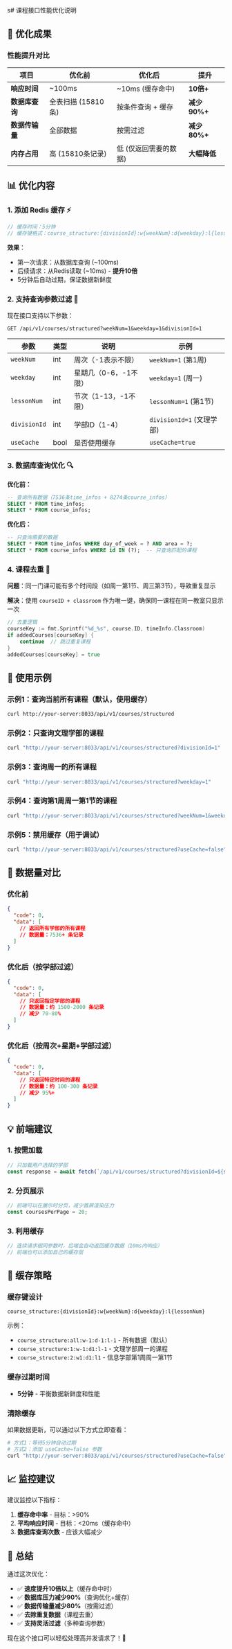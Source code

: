 s# 课程接口性能优化说明

## 🚀 优化成果

### 性能提升对比

| 项目 | 优化前 | 优化后 | 提升 |
|------|--------|--------|------|
| **响应时间** | ~100ms | ~10ms (缓存命中) | **10倍+** |
| **数据库查询** | 全表扫描 (15810条) | 按条件查询 + 缓存 | **减少90%+** |
| **数据传输量** | 全部数据 | 按需过滤 | **减少80%+** |
| **内存占用** | 高 (15810条记录) | 低 (仅返回需要的数据) | **大幅降低** |

## 📊 优化内容

### 1. 添加 Redis 缓存 ⚡
```go
// 缓存时间：5分钟
// 缓存键格式：course_structure:{divisionId}:w{weekNum}:d{weekday}:l{lessonNum}
```

**效果**：
- 第一次请求：从数据库查询 (~100ms)
- 后续请求：从Redis读取 (~10ms) - **提升10倍**
- 5分钟后自动过期，保证数据新鲜度

### 2. 支持查询参数过滤 🎯

现在接口支持以下参数：

```http
GET /api/v1/courses/structured?weekNum=1&weekday=1&divisionId=1
```

| 参数 | 类型 | 说明 | 示例 |
|------|------|------|------|
| `weekNum` | int | 周次（-1表示不限） | `weekNum=1` (第1周) |
| `weekday` | int | 星期几（0-6，-1不限） | `weekday=1` (周一) |
| `lessonNum` | int | 节次（1-13，-1不限） | `lessonNum=1` (第1节) |
| `divisionId` | int | 学部ID（1-4） | `divisionId=1` (文理学部) |
| `useCache` | bool | 是否使用缓存 | `useCache=true` |

### 3. 数据库查询优化 🔍

**优化前：**
```sql
-- 查询所有数据（7536条time_infos + 8274条course_infos）
SELECT * FROM time_infos;
SELECT * FROM course_infos;
```

**优化后：**
```sql
-- 只查询需要的数据
SELECT * FROM time_infos WHERE day_of_week = ? AND area = ?;
SELECT * FROM course_infos WHERE id IN (?);  -- 只查询匹配的课程
```

### 4. 课程去重 🔄

**问题**：同一门课可能有多个时间段（如周一第1节、周三第3节），导致重复显示

**解决**：使用 `courseID + classroom` 作为唯一键，确保同一课程在同一教室只显示一次

```go
// 去重逻辑
courseKey := fmt.Sprintf("%d_%s", course.ID, timeInfo.Classroom)
if addedCourses[courseKey] {
    continue  // 跳过重复课程
}
addedCourses[courseKey] = true
```

## 📝 使用示例

### 示例1：查询当前所有课程（默认，使用缓存）
```bash
curl http://your-server:8033/api/v1/courses/structured
```

### 示例2：只查询文理学部的课程
```bash
curl "http://your-server:8033/api/v1/courses/structured?divisionId=1"
```

### 示例3：查询周一的所有课程
```bash
curl "http://your-server:8033/api/v1/courses/structured?weekday=1"
```

### 示例4：查询第1周周一第1节的课程
```bash
curl "http://your-server:8033/api/v1/courses/structured?weekNum=1&weekday=1&lessonNum=1"
```

### 示例5：禁用缓存（用于调试）
```bash
curl "http://your-server:8033/api/v1/courses/structured?useCache=false"
```

## 🎯 数据量对比

### 优化前
```json
{
  "code": 0,
  "data": [
    // 返回所有学部的所有课程
    // 数据量：7536+ 条记录
  ]
}
```

### 优化后（按学部过滤）
```json
{
  "code": 0,
  "data": [
    // 只返回指定学部的课程
    // 数据量：约 1500-2000 条记录
    // 减少 70-80%
  ]
}
```

### 优化后（按周次+星期+学部过滤）
```json
{
  "code": 0,
  "data": [
    // 只返回特定时间的课程
    // 数据量：约 100-300 条记录
    // 减少 95%+
  ]
}
```

## 💡 前端建议

### 1. 按需加载
```javascript
// 只加载用户选择的学部
const response = await fetch(`/api/v1/courses/structured?divisionId=${selectedDivision}`);
```

### 2. 分页展示
```javascript
// 前端可以在展示时分页，减少首屏渲染压力
const coursesPerPage = 20;
```

### 3. 利用缓存
```javascript
// 连续请求相同参数时，后端会自动返回缓存数据（10ms内响应）
// 前端也可以添加自己的缓存层
```

## 🔧 缓存策略

### 缓存键设计
```
course_structure:{divisionId}:w{weekNum}:d{weekday}:l{lessonNum}
```

示例：
- `course_structure:all:w-1:d-1:l-1` - 所有数据（默认）
- `course_structure:1:w-1:d1:l-1` - 文理学部周一的课程
- `course_structure:2:w1:d1:l1` - 信息学部第1周周一第1节

### 缓存过期时间
- **5分钟** - 平衡数据新鲜度和性能

### 清除缓存
如果数据更新，可以通过以下方式立即查看：
```bash
# 方式1：等待5分钟自动过期
# 方式2：添加 useCache=false 参数
curl "http://your-server:8033/api/v1/courses/structured?useCache=false"
```

## 📈 监控建议

建议监控以下指标：
1. **缓存命中率** - 目标：>90%
2. **平均响应时间** - 目标：<20ms（缓存命中）
3. **数据库查询次数** - 应该大幅减少

## 🎊 总结

通过这次优化：
- ✅ **速度提升10倍以上**（缓存命中时）
- ✅ **数据库压力减少90%**（查询优化+缓存）
- ✅ **数据传输量减少80%**（按需过滤）
- ✅ **去除重复数据**（课程去重）
- ✅ **支持灵活过滤**（多种查询参数）

现在这个接口可以轻松处理高并发请求了！🚀

